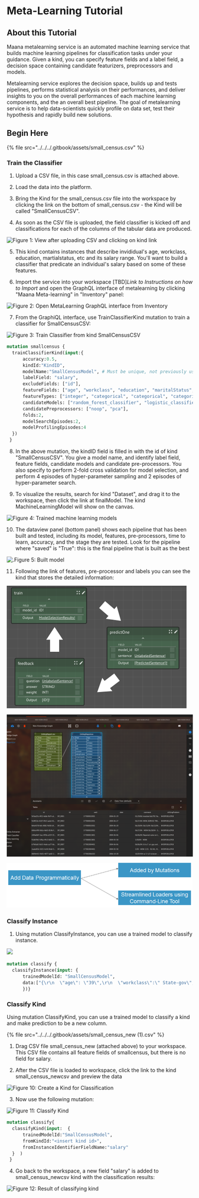 # Meta-Learning Tutorial

## About this Tutorial <a id="about-this-tutorial"></a>

Maana metalearning service is an automated machine learning service that builds machine learning pipelines for classification tasks under your guidance. Given a kind, you can specify feature fields and a label field, a decision space containing candidate featurizers, preprocessors and models.

Metalearning service explores the decision space, builds up and tests pipelines, performs statistical analysis on their performances, and deliver insights to you on the overall performances of each machine learning components, and the an overall best pipeline. The goal of metalearning service is to help data-scientists quickly profile on data set, test their hypothesis and rapidly build new solutions.

## Begin Here <a id="metalearning-service-inside-platform"></a>

{% file src="../../../.gitbook/assets/small\_census.csv" %}

### Train the Classifier <a id="train-the-classifier"></a>

1. Upload a CSV file, in this case small\_census.csv is attached above.

2. Load the data into the platform.

3. Bring the Kind for the small\_census.csv file into the workspace by clicking the link on the bottom of small\_census.csv - the Kind will be called "SmallCensusCSV".

4. As soon as the CSV file is uploaded, the field classifier is kicked off and classifications for each of the columns of the tabular data are produced.

![Figure 1: View after uploading CSV and clicking on kind link](https://blobscdn.gitbook.com/v0/b/gitbook-28427.appspot.com/o/assets%2F-LWSKjuJIsK0lFXCaEtL%2F-LXKyuuNj95-UqghaQwM%2F-LXKz7QFC0zDuR-A1cAs%2Fimage.png?alt=media&token=ddfe2cb6-6d50-4fe6-b691-d884fa7d201c)

5. This kind contains instances that describe invididual's age, workclass, education, martialstatus, etc and its salary range. You'll want to build a classifier that predicate an individual's salary based on some of these features.

6. Import the service into your workspace \[TBD\]_Link to Instructions on how to Import_ and open the GraphQL interface of metalearning by clicking "Maana Meta-learning" in "Inventory" panel:

![Figure 2: Open MetaLearning GraphQL interface from Inventory](https://blobscdn.gitbook.com/v0/b/gitbook-28427.appspot.com/o/assets%2F-LWSKjuJIsK0lFXCaEtL%2F-LXKyuuNj95-UqghaQwM%2F-LXKzCC0uviCpXYnfenA%2Fimage.png?alt=media&token=fac7c4ea-f14e-4dda-86a0-83211f564898)

7. From the GraphiQL interface, use TrainClassifierKind mutation to train a classifier for SmallCensusCSV:

![Figure 3: Train Classifier from kind SmallCensusCSV](https://blobscdn.gitbook.com/v0/b/gitbook-28427.appspot.com/o/assets%2F-LWSKjuJIsK0lFXCaEtL%2F-LXKyuuNj95-UqghaQwM%2F-LXKzHbAUWRe56519g5t%2Fimage.png?alt=media&token=a84b26da-dbba-4080-bef0-fd97bd740499)

```graphql
mutation smallcensus {
  trainClassifierKind(input:{
      accuracy:0.5,
      kindId:"KindID",    
      modelName:"SmallCensusModel", # Must be unique, not previously used    
      labelField: "salary",    
      excludeFields: ["id"],    
      featureFields: ["age", "workclass", "education", "maritalStatus", "race", "sex"],    
      featureTypes: ["integer", "categorical", "categorical", "categorical", "categorical", "categorical"],    
      candidateModels: ["random_forest_classifier", "logistic_classifier"],    
      candidatePreprocessors: ["noop", "pca"],    
      folds:2,    
      modelSearchEpisodes:2,    
      modelProfilingEpisodes:4  
  })
 }
```

8. In the above mutation, the kindID field is filled in with the id of kind "SmallCensusCSV". You give a model name, and identify label field, feature fields, candidate models and candidate pre-processors. You also specify to perform 2-fold cross validation for model selection, and perform 4 episodes of hyper-parameter sampling and 2 episodes of hyper-parameter search.

9. To visualize the results, search for kind "Dataset", and drag it to the workspace, then click the link at finalModel. The kind MachineLearningModel will show on the canvas.

![Figure 4: Trained machine learning models](https://blobscdn.gitbook.com/v0/b/gitbook-28427.appspot.com/o/assets%2F-LWSKjuJIsK0lFXCaEtL%2F-LXKyuuNj95-UqghaQwM%2F-LXKzMsrp7a-MmD8TeGS%2Fimage.png?alt=media&token=b05888fe-5910-4e07-8023-adbd0d3dde22)

10. The dataview panel \(bottom panel\) shows each pipeline that has been built and tested, including its model, features, pre-processors, time to learn, accuracy, and the stage they are tested. Look for the pipeline where "saved" is "True": this is the final pipeline that is built as the best

![.Figure 5: Built model](https://blobscdn.gitbook.com/v0/b/gitbook-28427.appspot.com/o/assets%2F-LWSKjuJIsK0lFXCaEtL%2F-LXKyuuNj95-UqghaQwM%2F-LXKzQfSG07nv-pdT0Oc%2Fimage.png?alt=media&token=fad5b504-d202-4bb5-9335-eaf922db3ffd)

11. Following the link of features, pre-processor and labels you can see the kind that stores the detailed information:

![Figure 6: Detailed information in Kinds](../../../.gitbook/assets/image%20%28140%29.png)

![Figure 7: Preprocessor information in Kind](../../../.gitbook/assets/image%20%2835%29.png)

![Figure 8: Featurizer information in Kind](../../../.gitbook/assets/image%20%2873%29.png)

### Classify Instance <a id="classify-instance"></a>

1. Using mutation ClassifyInstance, you can use a trained model to classify instance.

![](https://blobscdn.gitbook.com/v0/b/gitbook-28427.appspot.com/o/assets%2F-LWSKjuJIsK0lFXCaEtL%2F-LXKyuuNj95-UqghaQwM%2F-LXKzhVrXPKFgYn3po4j%2Fimage.png?alt=media&token=e6b01e69-7ddc-4b8c-ba87-debd2c07a99a)

```graphql
mutation classify {
  classifyInstance(input: {
      trainedModelId: "SmallCensusModel",    
      data:["{\r\n  \"age\": \"39\",\r\n  \"workclass\":\" State-gov\",\r\n  \"fnlwgt\":\" 77516\",\r\n  \"education\":\" Bachelors\",\r\n\t\"educationnum\":\" 13\",\r\n  \"maritalstatus\":\" Never-married\",\r\n  \"occupation\":\" Adm-clerical\",\r\n  \"relationship\":\" Not-in-family\",\r\n  \"race\":\" White\",\r\n  \"sex\":\" Male\",\r\n  \"capitalgain\":\" 2174\",\r\n  \"capitalloss\":\" 0\",\r\n  \"hoursperweek\":\" 40\",\r\n  \"nativecountry\":\" United-States\"\r\n}"]  
      })}
```

### Classify Kind

Using mutation ClassifyKind, you can use a trained model to classify a kind and make prediction to be a new column. 

{% file src="../../../.gitbook/assets/small\_census\_new \(1\).csv" %}

1. Drag CSV file small\_census\_new \(attached above\) to your workspace. This CSV file contains all feature fields of smallcensus, but there is no field for salary.

2. After the CSV file is loaded to workspace, click the link to the kind small\_census\_newcsv and preview the data

![Figure 10: Create a Kind for Classification](https://blobscdn.gitbook.com/v0/b/gitbook-28427.appspot.com/o/assets%2F-LWSKjuJIsK0lFXCaEtL%2F-LXKyuuNj95-UqghaQwM%2F-LXKzmK5E9n26IVV1Kxe%2Fimage.png?alt=media&token=78a8287f-a6ec-431f-a731-c48afae2d1d8)

3. Now use the following mutation:

![Figure 11: Classify Kind](https://blobscdn.gitbook.com/v0/b/gitbook-28427.appspot.com/o/assets%2F-LWSKjuJIsK0lFXCaEtL%2F-LXKyuuNj95-UqghaQwM%2F-LXKzqBMN4aCt3SrSzsp%2Fimage.png?alt=media&token=dc890ac3-a838-40fd-a9fa-9bb669773505)

```graphql
mutation classify{
  classifyKind(input:  {
      trainedModelId:"SmallCensusModel",    
      fromKindId:"<insert kind id>",    
      fromInstanceIdentifierFieldName:"salary"  
  }  )
 }
```

4. Go back to the workspace, a new field "salary" is added to small\_census\_newcsv kind with the classification results:

![Figure 12: Result of classifying kind](https://blobscdn.gitbook.com/v0/b/gitbook-28427.appspot.com/o/assets%2F-LWSKjuJIsK0lFXCaEtL%2F-LXKyuuNj95-UqghaQwM%2F-LXKzu5QfztJ6-WCmYUq%2Fimage.png?alt=media&token=eab155c2-4690-4d16-a6e4-8b6800af76ac)

